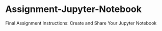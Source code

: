 # Assignment-Jupyter-Notebook
Final Assignment Instructions: Create and Share Your Jupyter Notebook
